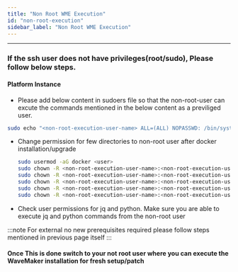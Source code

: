 ```yaml
---
title: "Non Root WME Execution"
id: "non-root-execution"
sidebar_label: "Non Root WME Execution"
---
```

---

### If the ssh user does not have privileges(root/sudo), Please follow below steps.


#### Platform Instance

- Please add below content in sudoers file so that the non-root-user can excute the commands mentioned in the below content as a previliged user. 

```bash
sudo echo "<non-root-execution-user-name> ALL=(ALL) NOPASSWD: /bin/systemctl daemon-reload, /bin/systemctl restart docker, /bin/systemctl status docker, /bin/systemctl stop docker, /bin/systemctl start docker, /usr/sbin/service docker restart, /usr/sbin/service docker start, /usr/sbin/service docker stop, /usr/sbin/service docker status, /sbin/ip link set docker0 down, /sbin/ip link del dev docker0 type bridge, /usr/bin/chown" >> /etc/sudoers
```
- Change permission for few directories to non-root user after docker installation/upgrade

  ```bash
  sudo usermod -aG docker <user>
  sudo chown -R <non-root-execution-user-name>:<non-root-execution-user-name> /usr/lib/systemd/system/
  sudo chown -R <non-root-execution-user-name>:<non-root-execution-user-name> /etc/sysconfig/
  sudo chown -R <non-root-execution-user-name>:<non-root-execution-user-name> /etc/systemd/system/
  sudo chown -R <non-root-execution-user-name>:<non-root-execution-user-name> /wm-runtime
  sudo chown -R <non-root-execution-user-name>:<non-root-execution-user-name> /wm-data
  ```


- Check user permissions for jq and python. Make sure you are able to execute jq and python commands from the non-root user

:::note 
For external no new prerequisites required please follow steps mentioned in previous page itself
:::


#### Once This is done switch to your not root user where you can  execute the WaveMaker installation for fresh setup/patch 
